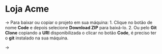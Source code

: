 # Loja Acme

-> Para baixar ou copiar o projeto em sua máquina:
    1. Clique no botão de nome **Code** e depois selecione **Download ZIP** para baixá-lo.
    2. Ou pelo **Git Clone** copiando a **URl** disponibilizada o clicar no botão **Code**, é preciso ter
    o **git** instalado na sua máquina.

-> 
